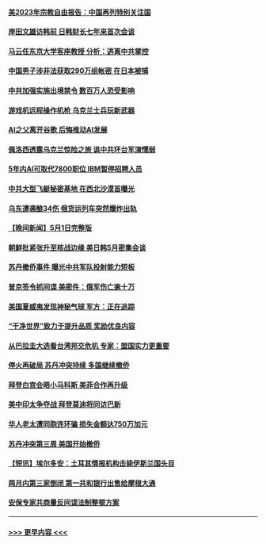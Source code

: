 #### [美2023年宗教自由报告：中国再列特别关注国](../pages/prog202/a103703556.md?t=05030343) 
#### [岸田文雄访韩前 日韩财长七年来首次会谈](../pages/prog202/a103703540.md?t=05030343) 
#### [马云任东京大学客座教授 分析：逃离中共掌控](../pages/prog202/a103703546.md?t=05030343) 
#### [中国男子涉非法获取290万组帐密 在日本被捕](../pages/prog202/a103703456.md?t=05030343) 
#### [中共加强实施出境禁令 数百万人恐受影响](../pages/prog202/a103703383.md?t=05030343) 
#### [游戏机远程操作机枪 乌克兰士兵玩新武器](../pages/prog202/a103703377.md?t=05030343) 
#### [AI之父离开谷歌 后悔推动AI发展](../pages/prog202/a103703374.md?t=05030343) 
#### [佩洛西透露乌克兰惊险之旅 讽中共环台军演懦弱](../pages/prog202/a103703257.md?t=05030343) 
#### [5年内AI可取代7800职位 IBM暂停招聘人员](../pages/prog202/a103703229.md?t=05030343) 
#### [中共大型飞艇秘密基地 在西北沙漠首曝光](../pages/prog202/a103703219.md?t=05030343) 
#### [乌东遭袭酿34伤 俄货运列车突然爆炸出轨](../pages/prog202/a103703202.md?t=05030343) 
#### [【晚间新闻】5月1日完整版](../pages/prog202/a103703118.md?t=05030343) 
#### [朝鲜批紧张升至核战边缘 美日韩5月密集会谈](../pages/prog202/a103703122.md?t=05030343) 
#### [苏丹撤侨事件 曝光中共军队投射能力短板](../pages/prog202/a103703125.md?t=05030343) 
#### [普京签令抓间谍 美密件：俄军伤亡逾十万](../pages/prog202/a103703127.md?t=05030343) 
#### [美国夏威夷发现神秘气球 军方：正在追踪](../pages/prog202/a103703112.md?t=05030343) 
#### [“干净世界”致力于提升品质 奖励优良内容](../pages/prog202/a103703092.md?t=05030343) 
#### [从巴拉圭大选看台湾邦交危机 专家：盟国实力更重要](../pages/prog202/a103703059.md?t=05030343) 
#### [停火再破局 苏丹冲突持续 多国继续撤侨](../pages/prog202/a103703053.md?t=05030343) 
#### [拜登白宫会晤小马科斯 美菲合作再升级](../pages/prog202/a103703058.md?t=05030343) 
#### [美中印太争夺战 拜登莫迪将同访巴新](../pages/prog202/a103703052.md?t=05030343) 
#### [华人老太遭同胞连环骗 损失金额达750万加元](../pages/prog202/a103702967.md?t=05030343) 
#### [苏丹冲突第三周 美国开始撤侨](../pages/prog202/a103702841.md?t=05030343) 
#### [【短讯】埃尔多安：土耳其情报机构击毙伊斯兰国头目](../pages/prog202/a103702843.md?t=05030343) 
#### [两月内第三家倒闭 第一共和银行出售给摩根大通](../pages/prog202/a103702837.md?t=05030343) 
#### [安保专家共商量反间谍法制整顿方案](../pages/prog202/a103702835.md?t=05030343) 

----
#### [ >>> 更早内容 <<< ](../indexes/prog202-earlier.md)
